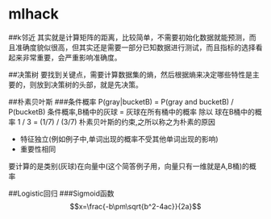 mlhack
======

##k邻近
其实就是计算矩阵的距离，比较简单，不需要初始化数据就能预测，而且准确度貌似很高，但其实还是需要一部分已知数据进行测试，而且指标的选择看起来非常重要，会严重影响准确度。

##决策树
要找到关键点，需要计算数据集的熵，然后根据熵来决定哪些特性是主要的，则放到决策树的头部，就是先决策。

##朴素贝叶斯
###条件概率
	P(gray|bucketB) = P(gray and bucketB) / P(bucketB)
	条件概率,B桶中的灰球 = 灰球在所有桶中的概率 除以 球在B桶中的概率
	1 / 3 = (1/7) / (3/7)
朴素贝叶斯的约束,之所以称之为朴素的原因
*	特征独立(例如例子中,单词出现的概率不受其他单词出现的影响)
*	重要性相同

要计算的是类别(灰球)在向量中(这个简答例子用，向量只有一维就是A,B桶)的概率

##Logistic回归
###Sigmoid函数
$$x=\frac{-b\pm\sqrt{b^2-4ac}}{2a}$$

